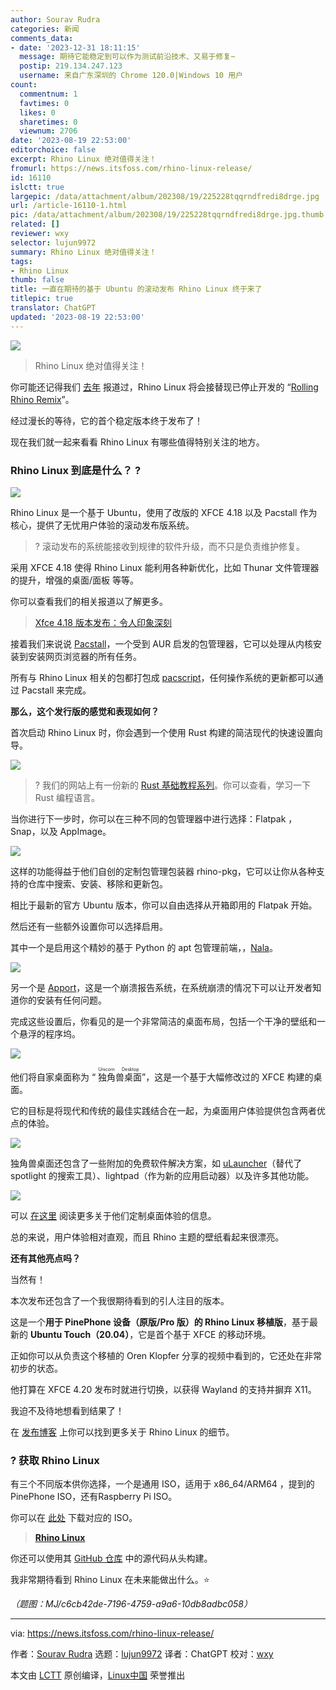 ```yaml
---
author: Sourav Rudra
categories: 新闻
comments_data:
- date: '2023-12-31 18:11:15'
  message: 期待它能稳定到可以作为测试前沿技术、又易于修复~
  postip: 219.134.247.123
  username: 来自广东深圳的 Chrome 120.0|Windows 10 用户
count:
  commentnum: 1
  favtimes: 0
  likes: 0
  sharetimes: 0
  viewnum: 2706
date: '2023-08-19 22:53:00'
editorchoice: false
excerpt: Rhino Linux 绝对值得关注！
fromurl: https://news.itsfoss.com/rhino-linux-release/
id: 16110
islctt: true
largepic: /data/attachment/album/202308/19/225228tqqrndfredi8drge.jpg
url: /article-16110-1.html
pic: /data/attachment/album/202308/19/225228tqqrndfredi8drge.jpg.thumb.jpg
related: []
reviewer: wxy
selector: lujun9972
summary: Rhino Linux 绝对值得关注！
tags:
- Rhino Linux
thumb: false
title: 一直在期待的基于 Ubuntu 的滚动发布 Rhino Linux 终于来了
titlepic: true
translator: ChatGPT
updated: '2023-08-19 22:53:00'
---
```


![](/data/attachment/album/202308/19/225228tqqrndfredi8drge.jpg)



> 
> Rhino Linux 绝对值得关注！
> 
> 
> 


你可能还记得我们 [去年](https://news.itsfoss.com/rhino-linux/) 报道过，Rhino Linux 将会接替现已停止开发的 “[Rolling Rhino Remix](https://github.com/rollingrhinoremix)”。


经过漫长的等待，它的首个稳定版本终于发布了！


现在我们就一起来看看 Rhino Linux 有哪些值得特别关注的地方。


### Rhino Linux 到底是什么？ ?


![](/data/attachment/album/202308/19/225307nxby73n2yxwgsgax.png)


Rhino Linux 是一个基于 Ubuntu，使用了改版的 XFCE 4.18 以及 Pacstall 作为核心，提供了无忧用户体验的滚动发布版系统。



> 
> ? 滚动发布的系统能接收到规律的软件升级，而不只是负责维护修复。
> 
> 
> 


采用 XFCE 4.18 使得 Rhino Linux 能利用各种新优化，比如 Thunar 文件管理器的提升，增强的桌面/面板 等等。


你可以查看我们的相关报道以了解更多。



> 
> [Xfce 4.18 版本发布：令人印象深刻](https://news.itsfoss.com/xfce-4-18-release/)
> 
> 
> 


接着我们来说说 [Pacstall](https://pacstall.dev/)，一个受到 AUR 启发的包管理器，它可以处理从内核安装到安装网页浏览器的所有任务。


所有与 Rhino Linux 相关的包都打包成 [pacscript](https://github.com/pacstall/pacstall/wiki/Pacscript-101)，任何操作系统的更新都可以通过 Pacstall 来完成。


**那么，这个发行版的感觉和表现如何？**


首次启动 Rhino Linux 时，你会遇到一个使用 Rust 构建的简洁现代的快速设置向导。


![](/data/attachment/album/202308/19/225308f6wig3ilzwms3lij.png)



> 
> ? 我们的网站上有一份新的 [Rust 基础教程系列](https://itsfoss.com/tag/rust/)。你可以查看，学习一下 Rust 编程语言。
> 
> 
> 


当你进行下一步时，你可以在三种不同的包管理器中进行选择：Flatpak ，Snap，以及 AppImage。


![](/data/attachment/album/202308/19/225309n5oyxsdoee9fom5n.png)


这样的功能得益于他们自创的定制包管理包装器 rhino-pkg，它可以让你从各种支持的仓库中搜索、安装、移除和更新包。


相比于最新的官方 Ubuntu 版本，你可以自由选择从开箱即用的 Flatpak 开始。


然后还有一些额外设置你可以选择启用。


其中一个是启用这个精妙的基于 Python 的 apt 包管理前端，，[Nala](https://itsfoss.com/nala/)。


![](/data/attachment/album/202308/19/225310rb8cttb8cfew88qv.png)


另一个是 [Apport](https://wiki.ubuntu.com/Apport)，这是一个崩溃报告系统，在系统崩溃的情况下可以让开发者知道你的安装有任何问题。


完成这些设置后，你看见的是一个非常简洁的桌面布局，包括一个干净的壁纸和一个悬浮的程序坞。


![](/data/attachment/album/202308/19/225310br813569h3g1getg.png)


他们将自家桌面称为 “<ruby> 独角兽桌面 <rt>  Unicorn Desktop </rt></ruby>”，这是一个基于大幅修改过的 XFCE 构建的桌面。


它的目标是将现代和传统的最佳实践结合在一起，为桌面用户体验提供包含两者优点的体验。


![](/data/attachment/album/202308/19/225311y0u3o2qt2t33botb.png)


独角兽桌面还包含了一些附加的免费软件解决方案，如 [uLauncher](https://ulauncher.io/)（替代了 spotlight 的搜索工具）、lightpad（作为新的应用启动器）以及许多其他功能。


![](/data/attachment/album/202308/19/225312jht7dhdtpz5i7bs5.png)


可以 [在这里](https://rhinolinux.org/unicorn.html) 阅读更多关于他们定制桌面体验的信息。


总的来说，用户体验相对直观，而且 Rhino 主题的壁纸看起来很漂亮。


**还有其他亮点吗？**


当然有！


本次发布还包含了一个我很期待看到的引人注目的版本。


这是一个**用于 PinePhone 设备（原版/Pro 版）的 Rhino Linux 移植版**，基于最新的 **Ubuntu Touch（20.04）**，它是首个基于 XFCE 的移动环境。


正如你可以从负责这个移植的 Oren Klopfer 分享的视频中看到的，它还处在非常初步的状态。


他打算在 XFCE 4.20 发布时就进行切换，以获得 Wayland 的支持并摒弃 X11。


我迫不及待地想看到结果了！


在 [发布博客](https://rhinolinux.org/news-6.html) 上你可以找到更多关于 Rhino Linux 的细节。


### ? 获取 Rhino Linux


有三个不同版本供你选择，一个是通用 ISO，适用于 x86\_64/ARM64 ，提到的PinePhone ISO，还有Raspberry Pi ISO。


你可以在 [此处](https://rhinolinux.org/download.html) 下载对应的 ISO。



> 
> **[Rhino Linux](https://rhinolinux.org/download.html)**
> 
> 
> 


你还可以使用其 [GitHub 仓库](https://github.com/rhino-linux) 中的源代码从头构建。


我非常期待看到 Rhino Linux 在未来能做出什么。⭐


*（题图：MJ/c6cb42de-7196-4759-a9a6-10db8adbc058）*




---


via: <https://news.itsfoss.com/rhino-linux-release/>


作者：[Sourav Rudra](https://news.itsfoss.com/author/sourav/) 选题：[lujun9972](https://github.com/lujun9972) 译者：ChatGPT 校对：[wxy](https://github.com/wxy)


本文由 [LCTT](https://github.com/LCTT/TranslateProject) 原创编译，[Linux中国](https://linux.cn/) 荣誉推出